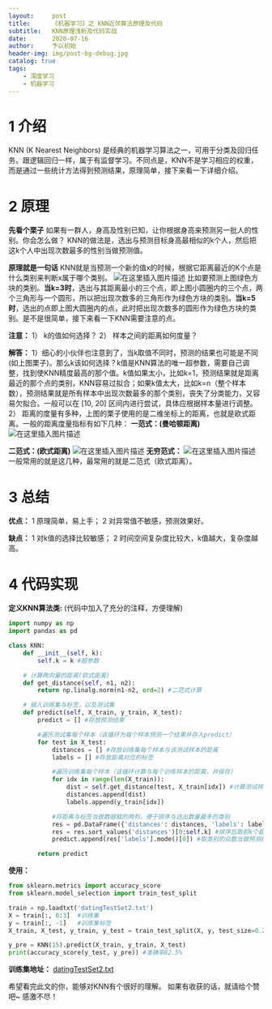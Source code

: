 ```yaml
---
layout:     post
title:      《机器学习》之 KNN近邻算法原理及代码
subtitle:   KNN原理浅析及代码实战
date:       2020-07-16
author:     予以初始
header-img: img/post-bg-debug.jpg
catalog: true
tags:
    - 深度学习
    - 机器学习
---
```


# 1 介绍
KNN (K Nearest Neighbors) 是经典的机器学习算法之一，可用于分类及回归任务。跟逻辑回归一样，属于有监督学习。不同点是，KNN不是学习相应的权重，而是通过一些统计方法得到预测结果，原理简单，接下来看一下详细介绍。

# 2 原理
**先看个栗子**
如果有一群人，身高及性别已知，让你根据身高来预测另一批人的性别。你会怎么做？
KNN的做法是，选出与预测目标身高最相似的k个人，然后把这k个人中出现次数最多的性别当做预测值。

**原理就是一句话**
KNN就是当预测一个新的值x的时候，根据它距离最近的K个点是什么类别来判断x属于哪个类别。
![在这里插入图片描述](https://img-blog.csdnimg.cn/20200716093031622.png?x-oss-process=image/watermark,type_ZmFuZ3poZW5naGVpdGk,shadow_10,text_aHR0cHM6Ly9ibG9nLmNzZG4ubmV0L3dlaXhpbl80NTY1ODEzMQ==,size_16,color_FFFFFF,t_70#pic_center)
比如要预测上图绿色方块的类别。**当k=3时**，选出与其距离最小的三个点，即上图小圆圈内的三个点，两个三角形与一个圆形，所以把出现次数多的三角形作为绿色方块的类别。**当k=5时**，选出的点即上图大圆圈内的点，此时把出现次数多的圆形作为绿色方块的类别。是不是很简单，接下来看一下KNN需要注意的点。

**注意：**
1） k的值如何选择？
2） 样本之间的距离如何度量？

**解答：**
1）细心的小伙伴也注意到了，当k取值不同时，预测的结果也可能是不同 (如上图栗子)。那么k该如何选择？k值是KNN算法的唯一超参数，需要自己调整，找到使KNN精度最高的那个值。k值如果太小，比如k=1，预测结果就是距离最近的那个点的类别，KNN容易过拟合；如果k值太大，比如k=n（整个样本数），预测结果就是所有样本中出现次数最多的那个类别，丧失了分类能力，又容易欠拟合。一般可以在 [10, 20] 区间内进行尝试，具体应根据样本量进行调整。
2） 距离的度量有多种，上图的栗子使用的是二维坐标上的距离，也就是欧式距离。一般的距离度量指标有如下几种：
**一范式：(曼哈顿距离)**
![在这里插入图片描述](https://img-blog.csdnimg.cn/20200716095711285.png#pic_center)

**二范式：(欧式距离)**
![在这里插入图片描述](https://img-blog.csdnimg.cn/20200716095404859.png#pic_center)
**无穷范式：**
![在这里插入图片描述](https://img-blog.csdnimg.cn/20200716095923776.png#pic_center)
一般常用的就是这几种，最常用的就是二范式（欧式距离）。

# 3 总结
**优点：**
1 原理简单，易上手；
2 对异常值不敏感，预测效果好。

**缺点：**
1 对k值的选择比较敏感；
2 时间空间复杂度比较大，k值越大，复杂度越高。

# 4 代码实现
**定义KNN算法类:**  (代码中加入了充分的注释，方便理解)
```python
import numpy as np
import pandas as pd

class KNN:
    def __init__(self, k):
        self.k = k #超参数

    # 计算两向量的距离(欧式距离)
    def get_distance(self, n1, n2):
        return np.linalg.norm(n1-n2, ord=2) #二范式计算

    # 输入训练集与标签，以及测试集
    def predict(self, X_train, y_train, X_test):
        predict = [] #存放预测结果

        #遍历测试集每个样本（该循环为每个样本预测一个结果并存入predict）
        for test in X_test:
            distances = [] #存放训练集每个样本与该测试样本的距离
            labels = [] #存放距离对应的标签

            #遍历训练集每个样本（该循环计算与每个训练样本的距离，并保存）
            for idx in range(len(X_train)):
                dist = self.get_distance(test, X_train[idx]) #计算测试样本与每个训练样本的距离
                distances.append(dist)
                labels.append(y_train[idx])

            #将距离与标签当做数据框的两列，便于排序与选出数量最多的类别
            res = pd.DataFrame({'distances': distances, 'labels': labels})
            res = res.sort_values('distances')[0:self.k] #排序后取前k个距离及对应类别
            predict.append(res['labels'].mode()[0]) #取类别的众数当做预测结果

        return predict
```
**使用：**

```python
from sklearn.metrics import accuracy_score
from sklearn.model_selection import train_test_split

train = np.loadtxt('datingTestSet2.txt')
X = train[:, 0:3]  #训练集
y = train[:, -1]   #训练集标签
X_train, X_test, y_train, y_test = train_test_split(X, y, test_size=0.2) #划分测试集

y_pre = KNN(15).predict(X_train, y_train, X_test)
print(accuracy_score(y_test, y_pre)) #准确率82.5%
```
**训练集地址：**
[datingTestSet2.txt](https://github.com/pbharrin/machinelearninginaction/tree/master/Ch02)

希望看完此文的你，能够对KNN有个很好的理解。
如果有收获的话，就请给个赞吧~ 
感激不尽！
